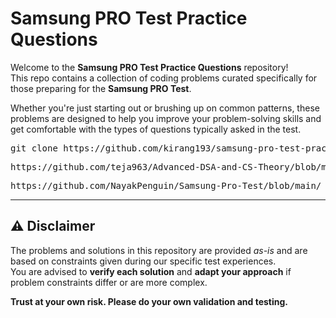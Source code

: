 # Samsung PRO Test Practice Questions

Welcome to the **Samsung PRO Test Practice Questions** repository!  
This repo contains a collection of coding problems curated specifically for those preparing for the **Samsung PRO Test**.

Whether you're just starting out or brushing up on common patterns, these problems are designed to help you improve your problem-solving skills and get comfortable with the types of questions typically asked in the test.


<pre>git clone https://github.com/kirang193/samsung-pro-test-practice.git</pre>
<pre>https://github.com/teja963/Advanced-DSA-and-CS-Theory/blob/master/Samsung%20R%20%26%20D/SwC-Pro-main/</pre>
<pre>https://github.com/NayakPenguin/Samsung-Pro-Test/blob/main/</pre>


---

## ⚠️ Disclaimer

The problems and solutions in this repository are provided *as-is* and are based on constraints given during our specific test experiences.  
You are advised to **verify each solution** and **adapt your approach** if problem constraints differ or are more complex.

**Trust at your own risk. Please do your own validation and testing.**
